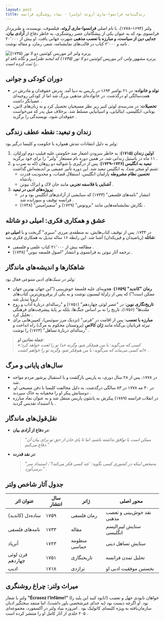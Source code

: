 ```yaml
---
layout: post
title: زندگینامه فرانسوا-ماری آروئه (ولتر) - نماد روشنگری فرانسه
---
```


ولتر (۱۶۹۴–۱۷۷۸)، با نام اصلی **فرانسوا-ماری آروئه**، فیلسوف، نویسنده، و طنزپرداز فرانسوی بود که به عنوان یکی از پیشگامان عصر روشنگری، به خاطر دفاع از **آزادی بیان، جدایی دین از سیاست، و مبارزه با تعصب مذهبی** شهرت جهانی یافت. او بیش از ۲۰٬۰۰۰ نامه و ۲٬۰۰۰ کتاب در قالب‌های نمایشنامه، شعر، رمان، و مقاله نوشت .  

![پرتره ولتر اثر موریس کوئنتین دو لا تور (۱۷۳۵)](https://indexes.ir/img/ولتر.webp)  
*پرتره مشهور ولتر، اثر موریس کوئنتین دو لا تور (۱۷۳۵) که لبخند طنزآمیز و نگاه نافذ او را ثبت کرده است .*  

## دوران کودکی و جوانی  
- **تولد و خانواده**: در ۲۱ نوامبر ۱۶۹۴ در پاریس به دنیا آمد. پدرش حقوقدان و مادرش در هفت‌سالگی او درگذشت. در خانواده‌ای مذهبی بزرگ شد اما از کودکی روحیه‌ای عصیانگر داشت .  
- **تحصیلات**: در مدرسه‌ی لوئی کبیر زیر نظر مسیحیان تحصیل کرد و به زبان‌های لاتین، یونانی، انگلیسی، ایتالیایی، و اسپانیایی مسلط شد. برخلاف میل پدر که می‌خواست حقوقدان شود، نویسندگی را برگزید .  

## زندان و تبعید: نقطه عطف زندگی  
ولتر به دلیل انتقادات تندش همواره با حکومت و کلیسا درگیر بود:  
1. **اولین زندان (۱۷۱۵)**: به خاطر سرودن اشعار ضد حکومتی علیه فیلیپ دوم اورلئان، ۱۱ ماه در باستیل زندانی شد. در همین دوره نام مستعار "ولتر" را برای خود برگزید .  
2. **تبعید به انگلیس (۱۷۲۶–۱۷۲۹)**: پس از درگیری با شوالیه دو روهان (که به ضرب و شتم او منجر شد)، به انگلیس تبعید شد. این دوره تأثیر عمیقی بر اندیشه‌اش گذاشت:  
   - **تحسین نظام مشروطه** پارلمان انگلیس، استقلال قضات، و محدودیت قدرت پادشاه .  
   - **آشنایی با فلاسفه تجربی** مانند جان لاک و ایزاک نیوتن .  
3. **پروژه‌های ادبی در تبعید**:  
   - انتشار "نامه‌های فلسفی" (۱۷۳۳) که ستایشی از آزادی‌های انگلیس بود و در فرانسه توقیف و سوزانده شد .  
   - نگارش نمایشنامه‌هایی مانند "بروتوس" (۱۷۲۹) و "سمیرامیس" (۱۷۴۸) .  

## عشق و همکاری فکری: امیلی دو شاتله  
در ۱۷۳۴، پس از توقیف کتاب‌هایش، به منطقه‌ی مرزی "سیرِی" گریخت و با **امیلی دو شاتله** (ریاضیدان و فیزیکدان) آشنا شد. این رابطه ۱۶ ساله تبدیل به همکاری فکری شد:  
- مطالعه بیش از ۲۱٬۰۰۰ کتاب علمی و فلسفی .  
- ترجمه آثار نیوتن به فرانسوی و انتشار "اصول فلسفه نیوتن" (۱۷۳۸) .  

## شاهکارها و اندیشه‌های ماندگار  
ولتر در سبک‌های ادبی متنوعی فعال بود:  
- **رمان "کاندید" (۱۷۵۹)**: هجویه‌ای علیه فلسفهٔ خوش‌بینی ("این جهان بهترین جهان ممکن است!") که پس از زلزلهٔ لیسبون نوشت و به یکی از پرفروش‌ترین کتاب‌های اروپا تبدیل شد .  
- **تاریخ‌نگاری نوین**: در "عصر لوئی چهاردهم" (۱۷۵۱) و "رساله‌ای دربارهٔ آداب و روح ملت‌ها" (۱۷۵۶)، تاریخ را نه بر اساس جنگ‌ها، بلکه بر پایهٔ پیشرفت‌های فرهنگی تحلیل کرد .  
- **مبارزه با تعصب**: پس از اقامت در "فرنی" (نزدیک مرز سوئیس)، کمپین‌هایی برای تبرئه قربانیان بی‌گناه مانند **ژان کالاس** (پروتستان محکوم به مرگ) راه انداخت و "رساله‌ای دربارهٔ تساهل" (۱۷۶۳) را نوشت .  

> **جمله نمادین او**:  
> *«کسی که می‌گوید: با من هم‌فکر شو، وگرنه خدا تو را لعنت خواهد کرد؛  
> به کسی می‌ماند که می‌گوید: با من هم‌فکر شو، وگرنه تو را خواهم کشت!»* .  

## سال‌های پایانی و مرگ  
- در ۱۷۷۸، پس از ۲۸ سال دوری، به پاریس بازگشت و با استقبال پرشور مردم مواجه شد.  
- در ۳۰ مه ۱۷۷۸ در ۸۳ سالگی درگذشت. به دلیل مخالفت کلیسا با دفن مسیحی او، دوستانش پیکر او را مخفیانه به خاک سپردند .  
- در انقلاب فرانسه (۱۷۸۹) پیکرش به پانتئون پاریس منتقل شد و به عنوان نماد مبارزه با استبداد تقدیس گردید .  

## نقل‌قول‌های ماندگار  
- **در دفاع از آزادی بیان**:  
  > *"ممکن است با توافق نداشته باشم، اما تا پای جان از حق تو برای بیان آن دفاع می‌کنم."*  
- **در نقد قدرت**:  
  > *"به‌محض اینکه در کشوری کسی بگوید: 'چه کسی فکر می‌کند؟'، استبداد سر برمی‌آورد."* . 

## جدول آثار شاخص ولتر 

| **عنوان اثر**         | **سال انتشار** | **ژانر**      | **محور اصلی**                          |
|------------------------|----------------|---------------|----------------------------------------|
| ساده‌دل (کاندید)      | ۱۷۵۹           | رمان فلسفی    | نقد خوش‌بینی و تعصب مذهبی             |
| نامه‌های فلسفی       | ۱۷۳۳           | مقاله         | ستایش لیبرالیسم انگلیسی              |
| آنریاد                | ۱۷۲۳           | منظومه حماسی  | ستایش تساهل دینی                     |
| قرن لوئی چهاردهم     | ۱۷۵۱           | تاریخنگاری   | تحلیل تمدن فرانسه                    |
| ادیپ                  | ۱۷۱۸           | تراژدی        | نخستین موفقیت ادبی او                |

## میراث ولتر: چراغ روشنگری  
ولتر با شعار **"Écrasez l’Infâme!"** (نابود کنید این پلید را!) خواهان نابودی جهل و تعصب بود. او اگرچه دیست بود (به خدای غیرشخصی باور داشت)، اما منتقد سختگیر ادیان سازمان‌یافته به ویژه کلیسای کاتولیک بود . امروزه بنیاد ولتر در آکسفورد، مجموعه‌ای ۲۰۵ جلدی از آثار کامل او را منتشر کرده است .  
